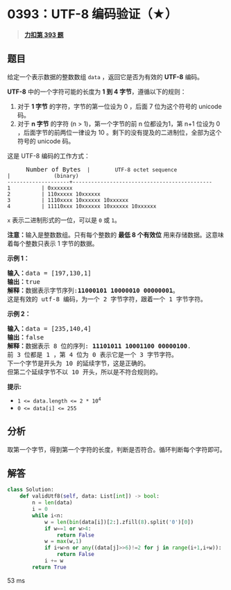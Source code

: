 # 0393：UTF-8 编码验证（★）


> <u>**[力扣第 393 题](https://leetcode.cn/problems/utf-8-validation/)**</u>

## 题目

<p>给定一个表示数据的整数数组 <code>data</code> ，返回它是否为有效的 <strong>UTF-8</strong> 编码。</p>

<p><strong>UTF-8</strong> 中的一个字符可能的长度为 <strong>1 到 4 字节</strong>，遵循以下的规则：</p>

<ol>
<li>对于 <strong>1 字节</strong> 的字符，字节的第一位设为 0 ，后面 7 位为这个符号的 unicode 码。</li>
<li>对于 <strong>n 字节</strong> 的字符 (n &gt; 1)，第一个字节的前 n 位都设为1，第 n+1 位设为 0 ，后面字节的前两位一律设为 10 。剩下的没有提及的二进制位，全部为这个符号的 unicode 码。</li>
</ol>

<p>这是 UTF-8 编码的工作方式：</p>

<pre>
<code>      </code>Number of Bytes<code>  |        UTF-8 octet sequence
|              (binary)
--------------------+---------------------------------------------
1          | 0xxxxxxx
2          | 110xxxxx 10xxxxxx
3          | 1110xxxx 10xxxxxx 10xxxxxx
4          | 11110xxx 10xxxxxx 10xxxxxx 10xxxxxx
</code></pre>

<p><code>x</code> 表示二进制形式的一位，可以是 <code>0</code> 或 <code>1</code>。</p>

<p><strong>注意：</strong>输入是整数数组。只有每个整数的 <strong>最低 8 个有效位</strong> 用来存储数据。这意味着每个整数只表示 1 字节的数据。</p>



<p><strong>示例 1：</strong></p>

<pre>
<strong>输入：</strong>data = [197,130,1]
<strong>输出：</strong>true
<strong>解释：</strong>数据表示字节序列:<strong>11000101 10000010 00000001</strong>。
这是有效的 utf-8 编码，为一个 2 字节字符，跟着一个 1 字节字符。
</pre>

<p><strong>示例 2：</strong></p>

<pre>
<strong>输入：</strong>data = [235,140,4]
<strong>输出：</strong>false
<strong>解释：</strong>数据表示 8 位的序列: <strong>11101011 10001100 00000100</strong>.
前 3 位都是 1 ，第 4 位为 0 表示它是一个 3 字节字符。
下一个字节是开头为 10 的延续字节，这是正确的。
但第二个延续字节不以 10 开头，所以是不符合规则的。
</pre>



<p><strong>提示:</strong></p>

<ul>
<li><code>1 &lt;= data.length &lt;= 2 * 10<sup>4</sup></code></li>
<li><code>0 &lt;= data[i] &lt;= 255</code></li>
</ul>




## 分析

取第一个字节，得到第一个字符的长度，判断是否符合。循环判断每个字符即可。

## 解答

```python
class Solution:
    def validUtf8(self, data: List[int]) -> bool:
        n = len(data)
        i = 0
        while i<n:
            w = len(bin(data[i])[2:].zfill(8).split('0')[0])
            if w==1 or w>4:
                return False
            w = max(w,1)
            if i+w>n or any((data[j]>>6)!=2 for j in range(i+1,i+w)):
                return False
            i += w
        return True
```
53 ms




